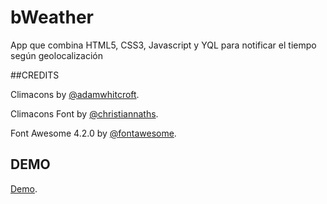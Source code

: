 bWeather
========

App que combina HTML5, CSS3, Javascript y YQL para notificar el tiempo según geolocalización


##CREDITS

Climacons by [@adamwhitcroft](https://twitter.com/adamwhitcroft).

Climacons Font by [@christiannaths](https://twitter.com/christiannaths).

Font Awesome 4.2.0 by [@fontawesome](https://twitter.com/fontawesome).

## DEMO

[Demo](http://bweather.herokuapp.com/).